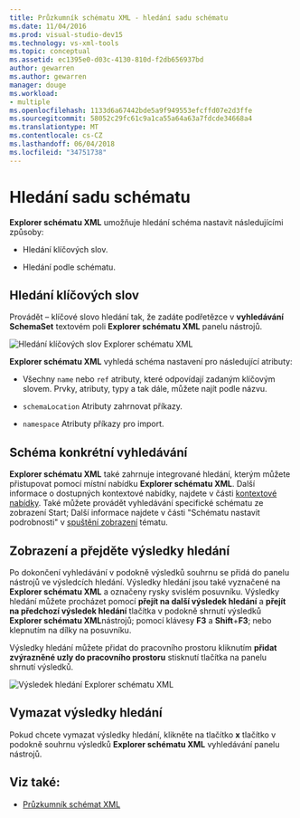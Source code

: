 ```yaml
---
title: Průzkumník schématu XML - hledání sadu schématu
ms.date: 11/04/2016
ms.prod: visual-studio-dev15
ms.technology: vs-xml-tools
ms.topic: conceptual
ms.assetid: ec1395e0-d03c-4130-810d-f2db656937bd
author: gewarren
ms.author: gewarren
manager: douge
ms.workload:
- multiple
ms.openlocfilehash: 1133d6a67442bde5a9f949553efcffd07e2d3ffe
ms.sourcegitcommit: 58052c29fc61c9a1ca55a64a63a7fdcde34668a4
ms.translationtype: MT
ms.contentlocale: cs-CZ
ms.lasthandoff: 06/04/2018
ms.locfileid: "34751738"
---
```

# <a name="search-the-schema-set"></a>Hledání sadu schématu

**Explorer schématu XML** umožňuje hledání schéma nastavit následujícími způsoby:

-   Hledání klíčových slov.

-   Hledání podle schématu.

## <a name="keyword-search"></a>Hledání klíčových slov

 Provádět – klíčové slovo hledání tak, že zadáte podřetězce v **vyhledávání SchemaSet** textovém poli **Explorer schématu XML** panelu nástrojů.

 ![Hledání klíčových slov Explorer schématu XML](../xml-tools/media/schemaexplorersearch.gif)

 **Explorer schématu XML** vyhledá schéma nastavení pro následující atributy:

-   Všechny `name` nebo `ref` atributy, které odpovídají zadaným klíčovým slovem. Prvky, atributy, typy a tak dále, můžete najít podle názvu.

-   `schemaLocation` Atributy zahrnovat příkazy.

-   `namespace` Atributy příkazy pro import.

## <a name="schema-specific-search"></a>Schéma konkrétní vyhledávání

 **Explorer schématu XML** také zahrnuje integrované hledání, kterým můžete přistupovat pomocí místní nabídku **Explorer schématu XML**. Další informace o dostupných kontextové nabídky, najdete v části [kontextové nabídky](../xml-tools/context-menus-xml-schema-explorer.md). Také můžete provádět vyhledávání specifické schématu ze zobrazení Start; Další informace najdete v části "Schématu nastavit podrobnosti" v [spuštění zobrazení](../xml-tools/start-view.md) tématu.

## <a name="display-and-navigate-search-results"></a>Zobrazení a přejděte výsledky hledání

 Po dokončení vyhledávání v podokně výsledků souhrnu se přidá do panelu nástrojů ve výsledcích hledání. Výsledky hledání jsou také vyznačené na **Explorer schématu XML** a označeny rysky svislém posuvníku. Výsledky hledání můžete procházet pomocí **přejít na další výsledek hledání** a **přejít na předchozí výsledek hledání** tlačítka v podokně shrnutí výsledků **Explorer schématu XML**nástrojů; pomocí klávesy **F3** a **Shift**+**F3**; nebo klepnutím na dílky na posuvníku.

 Výsledky hledání můžete přidat do pracovního prostoru kliknutím **přidat zvýrazněné uzly do pracovního prostoru** stisknutí tlačítka na panelu shrnutí výsledků.

 ![Výsledek hledání Explorer schématu XML](../xml-tools/media/schemaexplorersearchresult.gif)

## <a name="clear-search-results"></a>Vymazat výsledky hledání

 Pokud chcete vymazat výsledky hledání, klikněte na tlačítko **x** tlačítko v podokně souhrnu výsledků **Explorer schématu XML** vyhledávání panelu nástrojů.

## <a name="see-also"></a>Viz také:

- [Průzkumník schémat XML](../xml-tools/xml-schema-explorer.md)